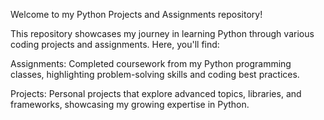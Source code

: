 Welcome to my Python Projects and Assignments repository! 

This repository showcases my journey in learning Python through various coding projects and assignments. 
Here, you'll find:

Assignments: Completed coursework from my Python programming classes, highlighting problem-solving skills and coding best practices.

Projects: Personal projects that explore advanced topics, libraries, and frameworks, showcasing my growing expertise in Python.
